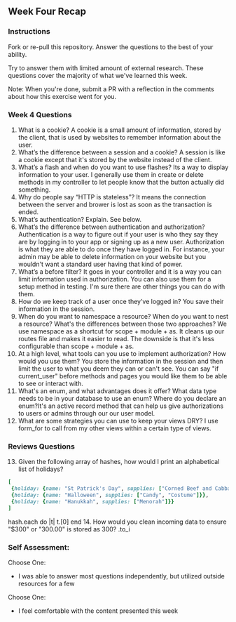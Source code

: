 ## Week Four Recap

### Instructions
Fork or re-pull this repository. Answer the questions to the best of your ability.

Try to answer them with limited amount of external research. These questions cover the majority of what we've learned this week.

Note: When you're done, submit a PR with a reflection in the comments about how this exercise went for you.

### Week 4 Questions

1. What is a cookie? A cookie is a small amount of information, stored by the client, that is used by websites to remember information about the user.   
2. What’s the difference between a session and a cookie? A session is like a cookie except that it's stored by the website instead of the client.  
3. What’s a flash and when do you want to use flashes? Its a way to display information to your user.  I generally use them in create or delete methods in my controller to let people know that the button actually did something.  
4. Why do people say “HTTP is stateless”? It means the connection between the server and brower is lost as soon as the transaction is ended.  
5. What’s authentication? Explain. See below.  
6. What’s the difference between authentication and authorization? Authentication is a way to figure out if your user is who they say they are by logging in to your app or signing up as a new user.  Authorization is what they are able to do once they have logged in. For instance, your admin may be able to delete information on your website but you wouldn't want a standard user having that kind of power.  
7. What’s a before filter? It goes in your controller and it is a way you can limit information used in authorization.  You can also use them for a setup method in testing.  I'm sure there are other things you can do with them.   
8. How do we keep track of a user once they’ve logged in?  You save their information in the session.  
9. When do you want to namespace a resource? When do you want to nest a resource? What's the differences between those two approaches?  We use namespace as a shortcut for scope + module + as.  It cleans up our routes file and makes it easier to read.  The downside is that it's less configurable than scope + module + as.  
10. At a high level, what tools can you use to implement authorization? How would you use them? You store the information in the session and then limit the user to what you deem they can or can't see.  You can say "if current_user" before methods and pages you would like them to be able to see or interact with.  
11. What's an enum, and what advantages does it offer? What data type needs to be in your database to use an enum? Where do you declare an enum?It's an active record method that can help us give authorizations to users or admins through our our user model.  
12. What are some strategies you can use to keep your views DRY? I use form_for to call from my other views within a certain type of views.  


### Reviews Questions
13. Given the following array of hashes, how would I print an alphabetical list of holidays?
```ruby
[
 {holiday: {name: "St Patrick's Day", supplies: ["Corned Beef and Cabbage"]}},
 {holiday: {name: "Halloween", supplies: ["Candy", "Costume"]}},
 {holiday: {name: "Hanukkah", supplies: ["Menorah"]}}
]
```  
hash.each do |t|
  t.[0]
end
14. How would you clean incoming data to ensure "$300" or "300.00" is stored as 300? .to_i


### Self Assessment:
Choose One:
* I was able to answer most questions independently, but utilized outside resources for a few

Choose One:
* I feel comfortable with the content presented this week
